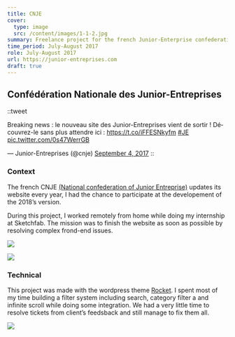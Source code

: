 ```yaml
---
title: CNJE
cover:
  type: image
  src: /content/images/1-1-2.jpg
summary: Freelance project for the french Junior-Enterprise confederation's website.
time_period: July-August 2017
role: July-August 2017
url: https://junior-entreprises.com
draft: true
---
```


## Confédération Nationale des Junior-Entreprises

::tweet

<p lang="fr" dir="ltr">Breaking news : le nouveau site des Junior-Entreprises vient de sortir ! Découvrez-le sans plus attendre ici : <a href="https://t.co/iFFESNkyfm">https://t.co/iFFESNkyfm</a> <a href="https://twitter.com/hashtag/JE?src=hash&amp;ref_src=twsrc%5Etfw">#JE</a> <a href="https://t.co/0s47WerrGB">pic.twitter.com/0s47WerrGB</a></p>&mdash; Junior-Entreprises (@cnje) <a href="https://twitter.com/cnje/status/904737352538619905?ref_src=twsrc%5Etfw">September 4, 2017</a>
::

</figure>

### Context

The french CNJE [(National confederation of Junior Entreprise)](https://en.wikipedia.org/wiki/Junior_enterprise) updates its website every year, I had the chance to participate at the developement of the 2018’s version.

During this project, I worked remotely from home while doing my internship at Sketchfab. The mission was to finish the website as soon as possible by resolving complex frond-end issues.

![](/content/images/2-1-2.jpg)

![](/content/images/1-1-2.jpg)

### Technical

This project was made with the wordpress theme [Rocket](https://github.com/TheoKleman/rocket). I spent most of my time building a filter system including search, category filter a and infinite scroll while doing some integration.
We had a very little time to resolve tickets from client’s feedsback and still manage to fix them all.

![](/content/images/3-1-2.jpg)
